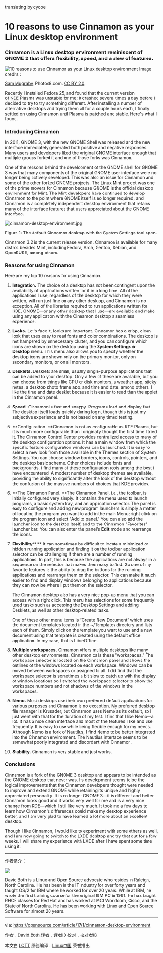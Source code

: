 translating by cycoe

10 reasons to use Cinnamon as your Linux desktop environment
============================================================

### Cinnamon is a Linux desktop environment reminiscent of GNOME 2 that offers flexibility, speed, and a slew of features.

 ![10 reasons to use Cinnamon as your Linux desktop environment](https://opensource.com/sites/default/files/styles/image-full-size/public/cinnamon.jpg?itok=rPZvjqGr "10 reasons to use Cinnamon as your Linux desktop environment") 
Image credits : 

[Sam Mugraby][1], Photos8.com. [CC BY 2.0][2].

Recently I installed Fedora 25, and found that the current version of [KDE][3] Plasma was unstable for me; it crashed several times a day before I decided to try to try something different. After installing a number of alternative desktops and trying them all for a couple hours each, I finally settled on using Cinnamon until Plasma is patched and stable. Here's what I found.

### Introducing Cinnamon

In 2011, GNOME 3, with the new GNOME Shell was released and the new interface immediately generated both positive and negative responses. Many users and developers liked the original GNOME interface enough that multiple groups forked it and one of those forks was Cinnamon.

One of the reasons behind the development of the GNOME shell for GNOME 3 was that many components of the original GNOME user interface were no longer being actively developed. This was also an issue for Cinnamon and some of the other forked GNOME projects. The Linux Mint project was one of the prime movers for Cinnamon because GNOME is the official desktop environment for Mint. The Mint developers have continued to develop Cinnamon to the point where GNOME itself is no longer required, and Cinnamon is a completely independent desktop environment that retains many of the interface features that users appreciated about the GNOME interface.

 ![cinnamon-desktop-environment.jpg](https://opensource.com/sites/default/files/images/life-uploads/cinnamon-desktop-environment.jpg) 

Figure 1: The default Cinnamon desktop with the System Settings tool open.

Cinnamon 3.2 is the current release version. Cinnamon is available for many distros besides Mint, including Fedora, Arch, Gentoo, Debian, and OpenSUSE, among others.

### Reasons for using Cinnamon

Here are my top 10 reasons for using Cinnamon.

1.  **Integration.** The choice of a desktop has not been contingent upon the availability of applications written for it in a long time. All of the applications I use, regardless of the desktop for which they were written, will run just fine on any other desktop, and Cinnamon is no exception. All of the libraries required to run applications written for KDE, GNOME—or any other desktop that I use—are available and make using any application with the Cinnamon desktop a seamless experience.

2.  **Looks.** Let's face it, looks are important. Cinnamon has a crisp, clean look that uses easy to read fonts and color combinations. The desktop is not hampered by unnecessary clutter, and you can configure which icons are shown on the desktop using the **System Settings => Desktop** menu. This menu also allows you to specify whether the desktop icons are shown only on the primary monitor, only on secondary monitors, or on all monitors.

3.  **Desklets.** Desklets are small, usually single-purpose applications that can be added to your desktop. Only a few of these are available, but you can choose from things like CPU or disk monitors, a weather app, sticky notes, a desktop photo frame app, and time and date, among others. I like the time and date desklet because it is easier to read than the applet in the Cinnamon panel.

4.  **Speed.** Cinnamon is fast and snappy. Programs load and display fast. The desktop itself loads quickly during login, though this is just my subjective experience and is not based on any timed testing.

5.  **Configuration. **Cinnamon is not as configurable as KDE Plasma, but it is much more configurable than I originally thought the first time I tried it. The Cinnamon Control Center provides centralized access to many of the desktop configuration options. It has a main window from which the specific feature configuration windows can be launched. It is easy to select a new look from those available in the Themes section of System Settings. You can choose window borders, icons, controls, pointers, and the desktop basic scheme. Other choices include fonts and backgrounds. I find many of these configuration tools among the best I have encountered. A modest number of desktop themes are available, providing the ability to significantly alter the look of the desktop without the confusion of the massive numbers of choices that KDE provides.

6.  **The Cinnamon Panel. **The Cinnamon Panel, i.e., the toolbar, is initially configured very simply. It contains the menu used to launch programs, a basic system tray, and an application selector. The panel is easy to configure and adding new program launchers is simply a matter of locating the program you want to add in the main Menu; right click on the program icon and select "Add to panel." You can also add the launcher icon to the desktop itself, and to the Cinnamon "Favorites" launcher bar. You can also enter the panel's **Edit** mode and rearrange the icons.

7.  **Flexibility****.** It can sometimes be difficult to locate a minimized or hidden running application and finding it on the toolbar application selector can be challenging if there are a number of running applications. In part, this is because the applications are not always in a sequence on the selector that makes them easy to find. So one of my favorite features is the ability to drag the buttons for the running applications and rearrange them on the selector. This can make it much easier to find and display windows belonging to applications because they can now be where I put them on the selector.

    The Cinnamon desktop also has a very nice pop-up menu that you can access with a right click. This menu has selections for some frequently used tasks such as accessing the Desktop Settings and adding Desklets, as well as other desktop-related tasks.

    One of these other menu items is “Create New Document” which uses the document templates located in the ~/Templates directory and lists each of them. Simply click on the template you want to use and a new document using that template is created using the default office application. In my case, that is LibreOffice.

8.  **Multiple ****workspaces****.** Cinnamon offers multiple desktops like many other desktop environments. Cinnamon calls these "workspaces." The workspace selector is located on the Cinnamon panel and shows the outlines of the windows located on each workspace. Windows can be moved between workspaces or assigned to all. I did find that the workspace selector is sometimes a bit slow to catch up with the display of window locations so I switched the workspace selector to show the workspace numbers and not shadows of the windows in the workspaces.

9.  **Nemo.** Most desktops use their own preferred default applications for various purposes and Cinnamon is no exception. My preferred desktop file manager is Krusader, but Cinnamon uses Nemo as its default, so I just went with that for the duration of my test. I find that I like Nemo—a lot. It has a nice clean interface and most of the features I like and use frequently. It is easy to use while being flexible enough for my needs. Although Nemo is a fork of Nautilus, I find Nemo to be better integrated into the Cinnamon environment. The Nautilus interface seems to be somewhat poorly integrated and discordant with Cinnamon.

10.  **Stability.** Cinnamon is very stable and just works.

### Conclusions

Cinnamon is a fork of the GNOME 3 desktop and appears to be intended as the GNOME desktop that never was. Its development seems to be the logical improvements that the Cinnamon developers thought were needed to improve and extend GNOME while retaining its unique and highly appreciated personality. It is no longer GNOME 3—it is different and better. Cinnamon looks good and it works very well for me and is a very nice change from KDE—which I still like very much. It took me a few days to learn how Cinnamon's differences could make my desktop experience better, and I am very glad to have learned a lot more about an excellent desktop.

Though I like Cinnamon, I would like to experiment with some others as well, and I am now going to switch to the LXDE desktop and try that out for a few weeks. I will share my experience with LXDE after I have spent some time using it.

--------------------------------------------------------------------------------

作者简介：

![](https://opensource.com/sites/default/files/styles/profile_pictures/public/david-crop.jpg?itok=oePpOpyV)

David Both is a Linux and Open Source advocate who resides in Raleigh, North Carolina. He has been in the IT industry for over forty years and taught OS/2 for IBM where he worked for over 20 years. While at IBM, he wrote the first training course for the original IBM PC in 1981. He has taught RHCE classes for Red Hat and has worked at MCI Worldcom, Cisco, and the State of North Carolina. He has been working with Linux and Open Source Software for almost 20 years. 

--------------------------------------------------------------------------------

via: https://opensource.com/article/17/1/cinnamon-desktop-environment

作者：[David Both ][a]
译者：[译者ID](https://github.com/译者ID)
校对：[校对者ID](https://github.com/校对者ID)

本文由 [LCTT](https://github.com/LCTT/TranslateProject) 原创编译，[Linux中国](https://linux.cn/) 荣誉推出

[a]:https://opensource.com/users/dboth
[1]:https://commons.wikimedia.org/wiki/File:Cinnamon-other.jpg
[2]:https://creativecommons.org/licenses/by/2.0/deed.en
[3]:https://opensource.com/life/15/4/9-reasons-to-use-kde
